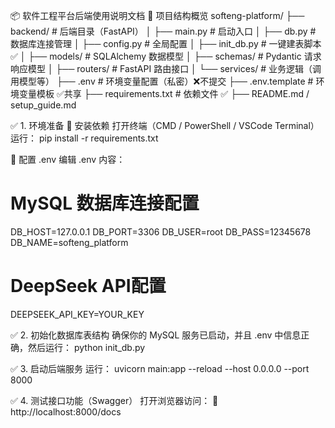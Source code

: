 📦 软件工程平台后端使用说明文档
🧭 项目结构概览
softeng-platform/
├── backend/                 # 后端目录（FastAPI）
│   ├── main.py              # 启动入口
│   ├── db.py                # 数据库连接管理
│   ├── config.py            # 全局配置
│   ├── init_db.py           # 一键建表脚本 ✅
│   ├── models/              # SQLAlchemy 数据模型
│   ├── schemas/             # Pydantic 请求响应模型
│   ├── routers/             # FastAPI 路由接口
│   └── services/            # 业务逻辑（调用模型等）
├── .env                     # 环境变量配置（私密）❌不提交
├── .env.template            # 环境变量模板 ✅共享
├── requirements.txt         # 依赖文件 ✅
├── README.md / setup_guide.md

✅ 1. 环境准备
📌 安装依赖
打开终端（CMD / PowerShell / VSCode Terminal）运行：
pip install -r requirements.txt

📌 配置 .env
编辑 .env 内容：
# MySQL 数据库连接配置
DB_HOST=127.0.0.1
DB_PORT=3306
DB_USER=root
DB_PASS=12345678
DB_NAME=softeng_platform
# DeepSeek API配置
DEEPSEEK_API_KEY=YOUR_KEY

✅ 2. 初始化数据库表结构
确保你的 MySQL 服务已启动，并且 .env 中信息正确，然后运行：
python init_db.py

✅ 3. 启动后端服务
运行：
uvicorn main:app --reload --host 0.0.0.0 --port 8000

✅ 4. 测试接口功能（Swagger）
打开浏览器访问：
📘 http://localhost:8000/docs